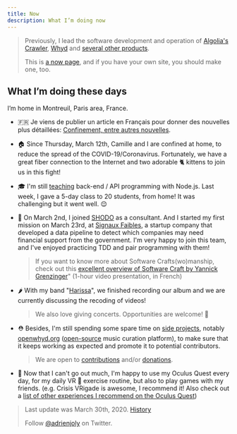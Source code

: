 ```yaml
---
title: Now
description: What I’m doing now
---
```

> Previously, I lead the software development and operation of [Algolia's Crawler](https://www.algolia.com/solutions/crawler/), [Whyd](https://medium.com/openwhyd/music-amongst-other-topics-a4f41657d6d) and [several other products](https://hackernoon.com/12-months-to-become-an-indie-hacker-ad0c916c1f5f).
>
> This is [a now page](http://nownownow.com/about), and if you have your own site, you should make one, too.

## What I’m doing these days

I’m home in Montreuil, Paris area, France.

- 🇫🇷 Je viens de publier un article en Français pour donner des nouvelles plus détaillées: [Confinement, entre autres nouvelles](/posts/2020-03-29-confinement).

- 🏠 Since Thursday, March 12th, Camille and I are confined at home, to reduce the spread of the COVID-19/Coronavirus. Fortunately, we have a great fiber connection to the Internet and two adorable 🐈 kittens to join us in this fight!

- 🎓 I'm still [teaching](/teaching) back-end / API programming with Node.js. Last week, I gave a 5-day class to 20 students, from home! It was challenging but it went well. 😌
  
- 💼 On March 2nd, I joined [SHODO](https://shodo.io/) as a consultant. And I started my first mission on March 23rd, at [Signaux Faibles](https://beta.gouv.fr/startups/signaux-faibles.html), a startup company that developed a data pipeline to detect which companies may need financial support from the government. I'm very happy to join this team, and I've enjoyed practicing TDD and pair programming with them!

  > If you want to know more about Software Crafts(wo)manship, check out this [excellent overview of Software Craft by Yannick Grenzinger](https://www.youtube.com/watch?v=FzIuAImNcis)" (1-hour video presentation, in French)

- 🌶 With my band "[Harissa](https://www.facebook.com/harissaquartet)", we finished recording our album and we are currently discussing the recoding of videos!

  > We also love giving concerts. Opportunities are welcome! 🤗
  
- ⛑ Besides, I'm still spending some spare time on [side projects](/prod), notably [openwhyd.org](https://openwhyd.org) ([open-source](https://github.com/openwhyd) music curation platform), to make sure that it keeps working as expected and promote it to potential contributors.

  > We are open to [contributions](https://openwhyd.org/contribute) and/or [donations](https://openwhyd.org/donate).

- 🎲 Now that I can't go out much, I'm happy to use my Oculus Quest every day, for my daily VR 🥊 exercise routine, but also to play games with my friends. (e.g. Crisis VRigade is awesome, I recommend it! Also check out a [list of other experiences I recommend on the Oculus Quest](/vr))

> Last update was March 30th, 2020. [History](https://github.com/adrienjoly/adrienjoly.github.com/commits/master/now)
>
> Follow [@adrienjoly](https://twitter.com/adrienjoly) on Twitter.
